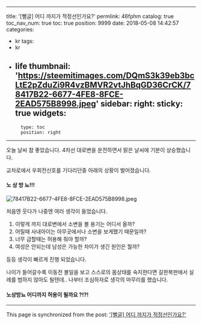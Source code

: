 
---
title: '[뻘글] 어디 까지가 적정선인가요?'
permlink: 46fphm
catalog: true
toc_nav_num: true
toc: true
position: 9999
date: 2018-05-08 14:42:57
categories:
- kr
tags:
- kr
- life
thumbnail: 'https://steemitimages.com/DQmS3k39eb3bcLtE2pZduZi9R4vzBMVR2vtJhBqGD36CrCK/78417B22-6677-4FE8-8FCE-2EAD575B8998.jpeg'
sidebar:
    right:
        sticky: true
widgets:
    -
        type: toc
        position: right
---


오늘 날씨 참 좋았습니다. 
4차선 대로변을 운전하면서 맑은 날씨에 기분이 상승했습니다.  

교차로에서 우회전신호를 기다리던중
아래의 상황이 벌어졌습니다. 

#### 노 상 방 뇨!!!
![78417B22-6677-4FE8-8FCE-2EAD575B8998.jpeg](https://steemitimages.com/DQmS3k39eb3bcLtE2pZduZi9R4vzBMVR2vtJhBqGD36CrCK/78417B22-6677-4FE8-8FCE-2EAD575B8998.jpeg)

처음엔 웃다가 나중엔 여러 생각이 들었습니다. 
1) 이렇게 까지 대로변에서 소변을 볼 용기는 어디서 올까?
2) 어릴때 사내아이는 아무곳에서나 소변을 보게했기 때문일까?
3) 너무 급할때는 허용해 줘야 할까?
4) 여성은 안되는데 남성은 가능한 차이가 생긴 원인은 뭘까?

등등 생각이 빠르게 진행 되었습니다.  

나이가 들어갈수록 이동전 볼일을 보고 스스로의 몸상태를 숙지한다면 길한복판에서 실례를 범하지 않아도 될텐데..
나부터 조심하자로 생각의 마무리를 했습니다. 

#### 노상방뇨 어디까지 허용이 될까요 ?!?!

- - -

This page is synchronized from the post: ['[뻘글] 어디 까지가 적정선인가요?'](https://steemit.com/@kingbit/46fphm)
